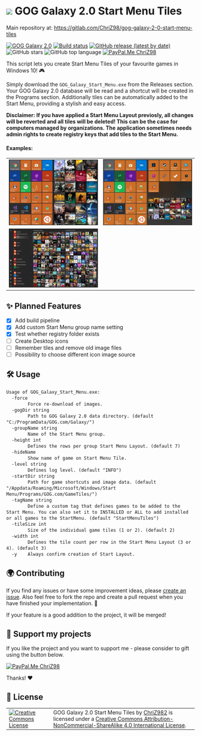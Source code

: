 # <img height="25" src="https://simpleicons.org/icons/gog-dot-com.svg"/> GOG Galaxy 2.0 Start Menu Tiles

Main repository at: https://gitlab.com/ChriZ98/gog-galaxy-2-0-start-menu-tiles

[![GOG Galaxy 2.0](https://img.shields.io/badge/GOG-Galaxy%202.0-86328A?logo=data:https://simpleicons.org/icons/gog-dot-com.svg)](https://www.gogalaxy.com/en/) [![Build status](https://travis-ci.org/ChriZ982/gog-galaxy-2.0-start-menu-tiles.svg?branch=master)](https://travis-ci.org/github/ChriZ982/gog-galaxy-2.0-start-menu-tiles/branches) [![GitHub release (latest by date)](https://img.shields.io/github/v/release/ChriZ982/gog-galaxy-2.0-start-menu-tiles)](https://github.com/ChriZ982/gog-galaxy-2.0-start-menu-tiles/releases) ![GitHub stars](https://img.shields.io/github/stars/ChriZ982/gog-galaxy-2.0-start-menu-tiles) ![GitHub top language](https://img.shields.io/github/languages/top/ChriZ982/gog-galaxy-2.0-start-menu-tiles) [![PayPal.Me ChriZ98](https://img.shields.io/badge/PayPal.Me-ChriZ98-00457C?logo=paypal)](https://www.paypal.me/ChriZ98)

This script lets you create Start Menu Tiles of your favourite games in Windows 10! :video_game:

Simply download the `GOG_Galaxy_Start_Menu.exe` from the Releases section. Your GOG Galaxy 2.0 database will be read and a shortcut will be created in the Programs section. Additionally tiles can be automatically added to the Start Menu, providing a stylish and easy access.

**Disclaimer: If you have applied a Start Menu Layout previosly, all changes will be reverted and all tiles will be deleted! This can be the case for computers managed by organizations. The application sometimes needs admin rights to create registry keys that add tiles to the Start Menu.**

#### Examples:
<table>
  <tr>
    <td><img alt="Startmenu Picture 1" src="examples/startmenu1.jpeg" /></td>
    <td><img alt="Startmenu Picture 2" src="examples/startmenu2.jpeg" /></td>
  </tr>
  <tr>
    <td><img alt="Startmenu Picture 3" src="examples/startmenu3.jpeg" /></td>
    <td></td>
  </tr>
</table>

## :sparkles: Planned Features
* [x] Add build pipeline
* [x] Add custom Start Menu group name setting
* [x] Test whether registry folder exists
* [ ] Create Desktop icons
* [ ] Remember tiles and remove old image files
* [ ] Possibility to choose different icon image source

## :hammer_and_wrench: Usage
```
Usage of GOG_Galaxy_Start_Menu.exe:
  -force
        Force re-download of images.
  -gogDir string
        Path to GOG Galaxy 2.0 data directory. (default "C:/ProgramData/GOG.com/Galaxy/")
  -groupName string
        Name of the Start Menu group.
  -height int
        Defines the rows per group Start Menu Layout. (default 7)
  -hideName
        Show name of game on Start Menu Tile.
  -level string
        Defines log level. (default "INFO")
  -startDir string
        Path for game shortcuts and image data. (default "/Appdata/Roaming/Microsoft/Windows/Start Menu/Programs/GOG.com/GameTiles/")
  -tagName string
        Define a custom tag that defines games to be added to the Start Menu. You can also set it to INSTALLED or ALL to add installed or all games to the StartMenu. (default "StartMenuTiles")
  -tileSize int
        Size of the individual game tiles (1 or 2). (default 2)
  -width int
        Defines the tile count per row in the Start Menu Layout (3 or 4). (default 3)
  -y    Always confirm creation of Start Layout.
```

## :earth_africa: Contributing
If you find any issues or have some improvement ideas, please [create an issue](../../issues/new/choose). Also feel free to fork the repo and create a pull request when you have finished your implementation. :page_with_curl:

If your feature is a good addition to the project, it will be merged!

## :sparkling_heart: Support my projects
If you like the project and you want to support me - please consider to gift using the button below.

[![PayPal.Me ChriZ98](https://img.shields.io/badge/PayPal.Me-ChriZ98-00457C?logo=paypal)](https://www.paypal.me/ChriZ98)

Thanks! :heart:

## :scroll: License
<table>
  <tr>
    <td><a rel="license" href="http://creativecommons.org/licenses/by-nc-sa/4.0/"><img alt="Creative Commons License" style="border-width:0" width="160px" src="https://i.creativecommons.org/l/by-nc-sa/4.0/88x31.png" /></a></td>
    <td><span xmlns:dct="http://purl.org/dc/terms/" href="http://purl.org/dc/dcmitype/Text" property="dct:title" rel="dct:type">GOG Galaxy 2.0 Start Menu Tiles</span> by <a xmlns:cc="http://creativecommons.org/ns#" href="https://github.com/ChriZ982" property="cc:attributionName" rel="cc:attributionURL">ChriZ982</a> is licensed under a <a rel="license" href="http://creativecommons.org/licenses/by-nc-sa/4.0/">Creative Commons Attribution-NonCommercial-ShareAlike 4.0 International License</a>.</td>
  </tr>
</table>
